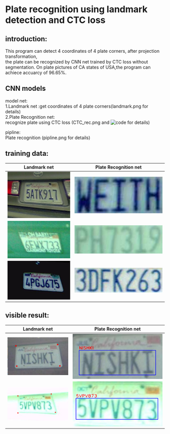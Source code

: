 # Plate recognition using landmark detection and CTC loss

## introduction:
This program can detect 4 coordinates of 4 plate corners, after projection transformation,  
the plate can be recognized by CNN net trained by CTC loss without segmentation.
On plate pictures of CA states of USA,the program can achiece accuarcy of 96.65%.

## CNN models
model net:  
1.Landmark net :get coordinates of 4 plate corners(landmark.png for details)    
2.Plate Recognition net:   
recognize plate using CTC loss (CTC_rec.png and ![code](https://github.com/qzq2514/Patents/tree/master/SecondPatent/train_landmark) for details)  

pipline:  
Plate recognition (pipline.png for details)

## training data:  
|   Landmark net  | Plate Recognition net|
|:------------:|:-------------------:|
| ![](https://github.com/qzq2514/ImageForGithubMakdown/blob/master/Patents/SecondPatent/landmark_org1.png)    |       ![](https://github.com/qzq2514/ImageForGithubMakdown/blob/master/Patents/SecondPatent/CTCRec_org1.png)        |
| ![](https://github.com/qzq2514/ImageForGithubMakdown/blob/master/Patents/SecondPatent/landmark_org2.png)    |       ![](https://github.com/qzq2514/ImageForGithubMakdown/blob/master/Patents/SecondPatent/CTCRec_org2.png)        |
| ![](https://github.com/qzq2514/ImageForGithubMakdown/blob/master/Patents/SecondPatent/landmark_org3.png)    |       ![](https://github.com/qzq2514/ImageForGithubMakdown/blob/master/Patents/SecondPatent/CTCRec_org3.png)        |


## visible result:  
|   Landmark net  | Plate Recognition net|
|:------------:|:-------------------:|
| ![](https://github.com/qzq2514/ImageForGithubMakdown/blob/master/Patents/SecondPatent/landmark_res1.png)    |       ![](https://github.com/qzq2514/ImageForGithubMakdown/blob/master/Patents/SecondPatent/CTCRec_res1.PNG)        |
| ![](https://github.com/qzq2514/ImageForGithubMakdown/blob/master/Patents/SecondPatent/landmark_res2.png)    |       ![](https://github.com/qzq2514/ImageForGithubMakdown/blob/master/Patents/SecondPatent/CTCRec_res2.png)        |

